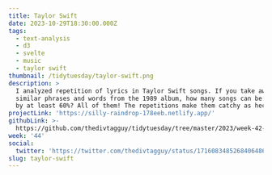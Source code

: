```yaml
---
title: Taylor Swift
date: 2023-10-29T18:30:00.000Z
tags:
  - text-analysis
  - d3
  - svelte
  - music
  - taylor swift
thumbnail: /tidytuesday/taylor-swift.png
description: >
  I analyzed repetition of lyrics in Taylor Swift songs. If you take away
  similar phrases and words from the 1989 album, how many songs can be reduced
  by at least 60%? All of them! The repetitions make them catchy as heck.
projectLink: 'https://silly-raindrop-178eeb.netlify.app/'
githubLink: >-
  https://github.com/thedivtagguy/tidytuesday/tree/master/2023/week-42-oct-2023-taylor-swift
week: '44'
social:
  twitter: 'https://twitter.com/thedivtagguy/status/1716083485268406486'
slug: taylor-swift
---
```


